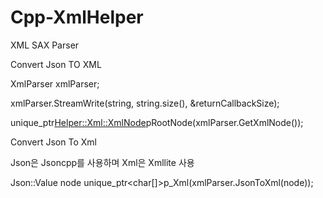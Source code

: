# Cpp-XmlHelper

XML SAX Parser

Convert Json TO XML

XmlParser xmlParser;

xmlParser.StreamWrite(string, string.size(), &returnCallbackSize);

unique_ptr<Helper::Xml::XmlNode>pRootNode(xmlParser.GetXmlNode()); 



Convert Json To Xml

Json은 Jsoncpp를 사용하며 Xml은 Xmllite 사용

Json::Value node
unique_ptr<char[]>p_Xml(xmlParser.JsonToXml(node));
